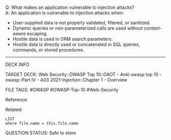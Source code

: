 Q: What makes an application vulnerable to injection attacks?  
A: An application is vulnerable to injection attacks when:  
- User-supplied data is not properly validated, filtered, or sanitized.  
- Dynamic queries or non-parameterized calls are used without context-aware escaping.  
- Hostile data is used in ORM search parameters.  
- Hostile data is directly used or concatenated in SQL queries, commands, or stored procedures.
<!--ID: 1697070657056-->

---

DECK INFO

TARGET DECK: Web Security::OWASP Top 10::OAOT - Anki owasp top 10 - owasp::Part IV - A03 2021-Injection::Chapter 1 - Overview

FILE TAGS: #OWASP #OWASP-Top-10 #Web-Security

Reference:

Related:

```dataview
LIST
where file.name = this.file.name
```

QUESTION STATUS: Safe to store